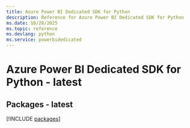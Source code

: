 ```yaml
---
title: Azure Power BI Dedicated SDK for Python
description: Reference for Azure Power BI Dedicated SDK for Python
ms.date: 10/28/2025
ms.topic: reference
ms.devlang: python
ms.service: powerbidedicated
---
```

# Azure Power BI Dedicated SDK for Python - latest
## Packages - latest
[!INCLUDE [packages](power-bi-dedicated-index.md)]